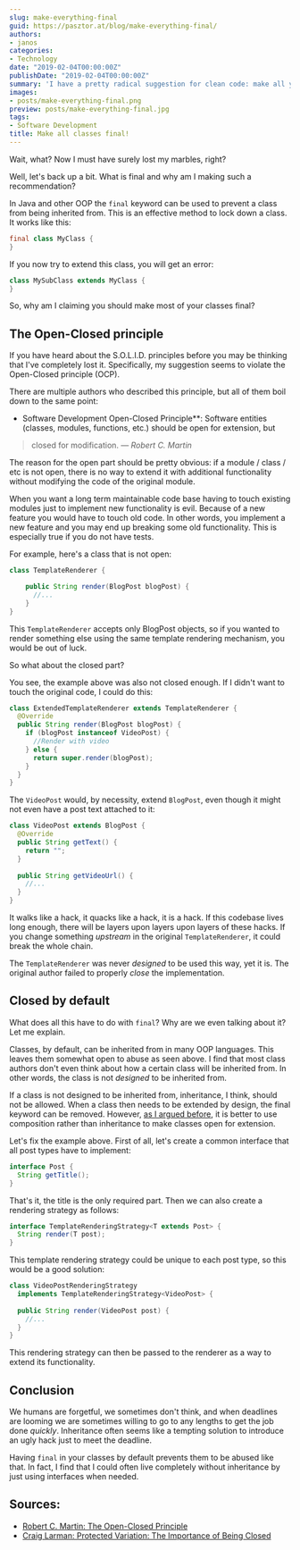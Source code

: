 ```yaml
---
slug: make-everything-final
guid: https://pasztor.at/blog/make-everything-final/
authors:
- janos
categories:
- Technology
date: "2019-02-04T00:00:00Z"
publishDate: "2019-02-04T00:00:00Z"
summary: 'I have a pretty radical suggestion for clean code: make all your classes final!'
images:
- posts/make-everything-final.png
preview: posts/make-everything-final.jpg
tags:
- Software Development
title: Make all classes final!
---
```


Wait, what? Now I must have surely lost my marbles, right?

Well, let's back up a bit. What is final and why am I making such a recommendation?

In Java and other OOP the `final` keyword can be used to prevent a class from being inherited from. This is an effective
method to lock down a class. It works like this:

```java
final class MyClass {
}
```

If you now try to extend this class, you will get an error:

```java
class MySubClass extends MyClass {
}
```

So, why am I claiming you should make most of your classes final? 

## The Open-Closed principle

If you have heard about the S.O.L.I.D. principles before you may be thinking that I've completely lost it. Specifically,
my suggestion seems to violate the Open-Closed principle (OCP).

There are multiple authors who described this principle, but all of them boil down to the same point:

- Software Development
Open-Closed Principle**: Software entities (classes, modules, functions, etc.) should be open for extension, but 
> closed for modification. *&mdash; Robert C. Martin*

The reason for the open part should be pretty obvious: if a module / class / etc is not open, there is no way to extend
it with additional functionality without modifying the code of the original module.

When you want a long term maintainable code base having to touch existing modules just to implement new functionality
is evil. Because of a new feature you would have to touch old code. In other words, you implement a new feature and you
may end up breaking some old functionality. This is especially true if you do not have tests.

For example, here's a class that is not open:

```java
class TemplateRenderer {

    public String render(BlogPost blogPost) {
      //...
    }
}
```

This `TemplateRenderer` accepts only BlogPost objects, so if you wanted to render something else using the same 
template rendering mechanism, you would be out of luck.

So what about the closed part?

You see, the example above was also not closed enough. If I didn't want to touch the original code, I could do this:

```java
class ExtendedTemplateRenderer extends TemplateRenderer {
  @Override
  public String render(BlogPost blogPost) {
    if (blogPost instanceof VideoPost) {
      //Render with video
    } else {
      return super.render(blogPost);
    }
  }
}
```

The `VideoPost` would, by necessity, extend `BlogPost`, even though it might not even have a post text attached to it:

```java
class VideoPost extends BlogPost {
  @Override
  public String getText() {
    return "";
  }
  
  public String getVideoUrl() {
    //...
  }
}
```

It walks like a hack, it quacks like a hack, it is a hack. If this codebase lives long enough, there will be layers
upon layers upon layers of these hacks. If you change something *upstream* in the original `TemplateRenderer`,
it could break the whole chain.

The `TemplateRenderer` was never *designed* to be used this way, yet it is. The original author failed to properly
*close* the implementation.

## Closed by default

What does all this have to do with `final`? Why are we even talking about it? Let me explain.

Classes, by default, can be inherited from in many OOP languages. This leaves them somewhat open to abuse as seen above.
I find that most class authors don't even think about how a certain class will be inherited from. In other words, the
class is not *designed* to be inherited from.

If a class is not designed to be inherited from, inheritance, I think, should not be allowed. When a class then needs to
be extended by design, the final keyword can be removed. However, [as I argued before](/blog/oop-misunderstandings), it
is better to use composition rather than inheritance to make classes open for extension.

Let's fix the example above. First of all, let's create a common interface that all post types have to implement:

```java
interface Post {
  String getTitle();
}
```

That's it, the title is the only required part. Then we can also create a rendering strategy as follows:

```java
interface TemplateRenderingStrategy<T extends Post> {
  String render(T post);
}
```

This template rendering strategy could be unique to each post type, so this would be a good solution:

```java
class VideoPostRenderingStrategy
  implements TemplateRenderingStrategy<VideoPost> {
  
  public String render(VideoPost post) {
    //...
  }
}
```

This rendering strategy can then be passed to the renderer as a way to extend its functionality.

## Conclusion

We humans are forgetful, we sometimes don't think, and when deadlines are looming we are sometimes willing to go to any
lengths to get the job done *quickly*. Inheritance often seems like a tempting solution to introduce an ugly hack just 
to meet the deadline.

Having `final` in your classes by default prevents them to be abused like that. In fact, I find that I could often
live completely without inheritance by just using interfaces when needed.

## Sources:

- [Robert C. Martin: The Open-Closed Principle](https://web.archive.org/web/20060822033314/http://www.objectmentor.com/resources/articles/ocp.pdf)
- [Craig Larman: Protected Variation: The Importance of Being Closed](http://codecourse.sourceforge.net/materials/The-Importance-of-Being-Closed.pdf)